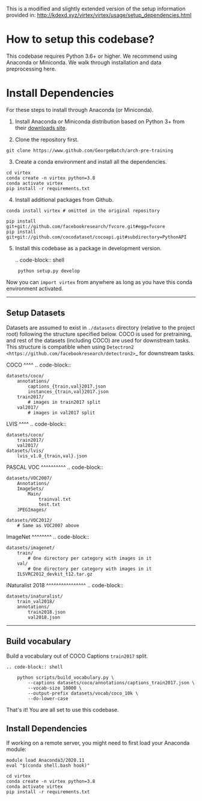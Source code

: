This is a modified and slightly extended version of the setup information 
provided in:
http://kdexd.xyz/virtex/virtex/usage/setup_dependencies.html

# How to setup this codebase?

This codebase requires Python 3.6+ or higher. We recommend using Anaconda or
Miniconda. We walk through installation and data preprocessing here.


# Install Dependencies

For these steps to install through Anaconda (or Miniconda).

1. Install Anaconda or Miniconda distribution based on Python 3+ from their
   [downloads site](https://conda.io/docs/user-guide/install/download.html).

2. Clone the repository first.

```shell
git clone https://www.github.com/GeorgeBatch/arch-pre-training
```

3. Create a conda environment and install all the dependencies.

```shell
cd virtex
conda create -n virtex python=3.8
conda activate virtex
pip install -r requirements.txt
```

4. Install additional packages from Github.

```shell
conda install virtex # omitted in the original repository

pip install git+git://github.com/facebookresearch/fvcore.git#egg=fvcore
pip install git+git://github.com/cocodataset/cocoapi.git#subdirectory=PythonAPI
```
        

5. Install this codebase as a package in development version.

    .. code-block:: shell

        python setup.py develop

Now you can ``import virtex`` from anywhere as long as you have this conda
environment activated.

-------------------------------------------------------------------------------


Setup Datasets
--------------

Datasets are assumed to exist in ``./datasets`` directory (relative to the
project root) following the structure specified below. COCO is used for
pretraining, and rest of the datasets (including COCO) are used for downstream
tasks. This structure is compatible when using
`Detectron2 <https://github.com/facebookresearch/detectron2>`_ for downstream
tasks.

COCO
^^^^
.. code-block::

    datasets/coco/
        annotations/
            captions_{train,val}2017.json
            instances_{train,val}2017.json
        train2017/
            # images in train2017 split
        val2017/
            # images in val2017 split

LVIS
^^^^
.. code-block::

    datasets/coco/
        train2017/
        val2017/
    datasets/lvis/
        lvis_v1.0_{train,val}.json

PASCAL VOC
^^^^^^^^^^
.. code-block::

    datasets/VOC2007/
        Annotations/
        ImageSets/
            Main/
                trainval.txt
                test.txt
        JPEGImages/

    datasets/VOC2012/
        # Same as VOC2007 above

ImageNet
^^^^^^^^
.. code-block::

    datasets/imagenet/
        train/
            # One directory per category with images in it
        val/
            # One directory per category with images in it
        ILSVRC2012_devkit_t12.tar.gz

iNaturalist 2018
^^^^^^^^^^^^^^^^
.. code-block::

    datasets/inaturalist/
        train_val2018/
        annotations/
            train2018.json
            val2018.json

-------------------------------------------------------------------------------


Build vocabulary
----------------

Build a vocabulary out of COCO Captions ``train2017`` split.

    .. code-block:: shell

        python scripts/build_vocabulary.py \
            --captions datasets/coco/annotations/captions_train2017.json \
            --vocab-size 10000 \
            --output-prefix datasets/vocab/coco_10k \
            --do-lower-case

That's it! You are all set to use this codebase.

## Install Dependencies


If working on a remote server, you might need to first load your Anaconda 
module:

```shell
module load Anaconda3/2020.11
eval "$(conda shell.bash hook)"
```


```shell
cd virtex
conda create -n virtex python=3.8
conda activate virtex
pip install -r requirements.txt
```
